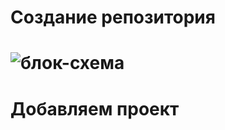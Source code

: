 # Создание репозитория
# ![блок-схема](https://drive.google.com/file/d/10VKSaaO1OA4kVcmKjWiCFBEhezENqCfY/view?usp=sharing)
# Добавляем проект